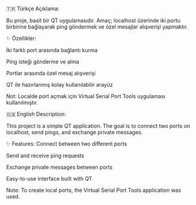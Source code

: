 🇹🇷 Türkçe Açıklama:

Bu proje, basit bir QT uygulamasıdır.
Amaç; localhost üzerinde iki portu birbirine bağlayarak ping göndermek ve özel mesajlar alışverişi yapmaktır.

✨ Özellikler:

İki farklı port arasında bağlantı kurma

Ping isteği gönderme ve alma

Portlar arasında özel mesaj alışverişi

QT ile hazırlanmış kolay kullanılabilir arayüz

Not: Localde port açmak için Virtual Serial Port Tools uygulaması kullanılmıştır.


🇬🇧 English Description:

This project is a simple QT application.
The goal is to connect two ports on localhost, send pings, and exchange private messages.

✨ Features:
Connect between two different ports

Send and receive ping requests

Exchange private messages between ports

Easy-to-use interface built with QT

Note: To create local ports, the Virtual Serial Port Tools application was used.
